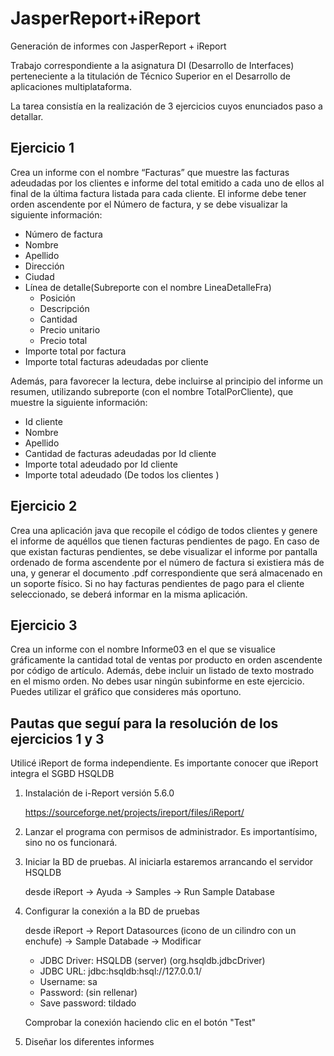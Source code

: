 # JasperReport+iReport

Generación de informes con JasperReport + iReport

Trabajo correspondiente a la asignatura DI (Desarrollo de Interfaces) perteneciente a la titulación de Técnico Superior en el Desarrollo de aplicaciones multiplataforma.

La tarea consistía en la realización de 3 ejercicios cuyos enunciados paso a detallar.

## Ejercicio 1 
Crea un informe con el nombre “Facturas” que muestre las facturas adeudadas por los clientes e informe del total emitido a cada uno de ellos al final de la última factura listada para cada cliente. El informe debe tener orden ascendente por el Número de factura, y se debe visualizar la siguiente información:
- Número de factura
- Nombre
- Apellido
- Dirección
- Ciudad
- Línea de detalle(Subreporte con el nombre LineaDetalleFra)
  - Posición
  - Descripción
  - Cantidad
  - Precio unitario
  - Precio total
- Importe total por factura
- Importe total facturas adeudadas por cliente
  
Además, para favorecer la lectura, debe incluirse al principio del informe un resumen, utilizando subreporte (con el nombre TotalPorCliente), que muestre la siguiente información:
- Id cliente
- Nombre
- Apellido
- Cantidad de facturas adeudadas por Id cliente
- Importe total adeudado por Id cliente
- Importe total adeudado (De todos los clientes )

## Ejercicio 2
Crea una aplicación java que recopile el código de todos clientes y genere el informe de aquéllos que tienen facturas pendientes de pago.
En caso de que existan facturas pendientes, se debe visualizar el informe por pantalla ordenado de forma ascendente por el número de factura si existiera más de una, y generar el documento .pdf correspondiente que será almacenado en un soporte físico.
Si no hay facturas pendientes de pago para el cliente seleccionado, se deberá informar en la misma aplicación.

## Ejercicio 3
Crea un informe con el nombre Informe03 en el que se visualice gráficamente la cantidad total de ventas por producto en orden ascendente por código de artículo. Además, debe incluir un listado de texto mostrado en el mismo orden.
No debes usar ningún subinforme en este ejercicio.
Puedes utilizar el gráfico que consideres más oportuno.

## Pautas que seguí para la resolución de los ejercicios 1 y 3
Utilicé iReport de forma independiente. Es importante conocer que iReport integra el SGBD HSQLDB

1) Instalación de i-Report versión 5.6.0
    
    https://sourceforge.net/projects/ireport/files/iReport/
    
2) Lanzar el programa con permisos de administrador. Es importantísimo, sino no os funcionará.

3) Iniciar la BD de pruebas. Al iniciarla estaremos arrancando el servidor HSQLDB

   desde iReport -> Ayuda -> Samples -> Run Sample Database
   
4) Configurar la conexión a la BD de pruebas

   desde iReport -> Report Datasources (icono de un cilindro con un enchufe) -> Sample Databade -> Modificar
   
   - JDBC Driver: HSQLDB (server) (org.hsqldb.jdbcDriver)
   - JDBC URL: jdbc:hsqldb:hsql://127.0.0.1/
   - Username: sa
   - Password: (sin rellenar)
   - Save password: tildado
   
   Comprobar la conexión haciendo clic en el botón "Test"
   
5) Diseñar los diferentes informes
   

